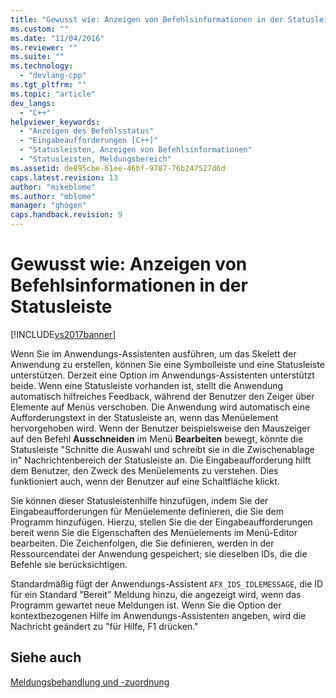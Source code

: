 ```yaml
---
title: "Gewusst wie: Anzeigen von Befehlsinformationen in der Statusleiste | Microsoft Docs"
ms.custom: ""
ms.date: "11/04/2016"
ms.reviewer: ""
ms.suite: ""
ms.technology: 
  - "devlang-cpp"
ms.tgt_pltfrm: ""
ms.topic: "article"
dev_langs: 
  - "C++"
helpviewer_keywords: 
  - "Anzeigen des Befehlsstatus"
  - "Eingabeaufforderungen [C++]"
  - "Statusleisten, Anzeigen von Befehlsinformationen"
  - "Statusleisten, Meldungsbereich"
ms.assetid: de895cbe-61ee-46bf-9787-76b247527d6d
caps.latest.revision: 13
author: "mikeblome"
ms.author: "mblome"
manager: "ghogen"
caps.handback.revision: 9
---
```

# Gewusst wie: Anzeigen von Befehlsinformationen in der Statusleiste
[!INCLUDE[vs2017banner](../assembler/inline/includes/vs2017banner.md)]

Wenn Sie im Anwendungs\-Assistenten ausführen, um das Skelett der Anwendung zu erstellen, können Sie eine Symbolleiste und eine Statusleiste unterstützen.  Derzeit eine Option im Anwendungs\-Assistenten unterstützt beide.  Wenn eine Statusleiste vorhanden ist, stellt die Anwendung automatisch hilfreiches Feedback, während der Benutzer den Zeiger über Elemente auf Menüs verschoben.  Die Anwendung wird automatisch eine Aufforderungstext in der Statusleiste an, wenn das Menüelement hervorgehoben wird.  Wenn der Benutzer beispielsweise den Mauszeiger auf den Befehl **Ausschneiden** im Menü **Bearbeiten** bewegt, könnte die Statusleiste "Schnitte die Auswahl und schreibt sie in die Zwischenablage in" Nachrichtenbereich der Statusleiste an.  Die Eingabeaufforderung hilft dem Benutzer, den Zweck des Menüelements zu verstehen.  Dies funktioniert auch, wenn der Benutzer auf eine Schaltfläche klickt.  
  
 Sie können dieser Statusleistenhilfe hinzufügen, indem Sie der Eingabeaufforderungen für Menüelemente definieren, die Sie dem Programm hinzufügen.  Hierzu, stellen Sie die der Eingabeaufforderungen bereit wenn Sie die Eigenschaften des Menüelements im Menü\-Editor bearbeiten.  Die Zeichenfolgen, die Sie definieren, werden in der Ressourcendatei der Anwendung gespeichert; sie dieselben IDs, die die Befehle sie berücksichtigen.  
  
 Standardmäßig fügt der Anwendungs\-Assistent `AFX_IDS_IDLEMESSAGE`, die ID für ein Standard "Bereit" Meldung hinzu, die angezeigt wird, wenn das Programm gewartet neue Meldungen ist.  Wenn Sie die Option der kontextbezogenen Hilfe im Anwendungs\-Assistenten angeben, wird die Nachricht geändert zu "für Hilfe, F1 drücken."  
  
## Siehe auch  
 [Meldungsbehandlung und \-zuordnung](../mfc/message-handling-and-mapping.md)